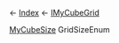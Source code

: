 ← [Index](Api-Index) ← [IMyCubeGrid](VRage.Game.ModAPI.Ingame.IMyCubeGrid)

[MyCubeSize](VRage.Game.MyCubeSize) GridSizeEnum